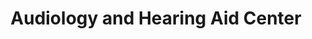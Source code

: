---
title: "Audiology and Hearing Aid Center"
url: /berlin/audiology-and-hearing-aid-center/
shop: hearing aids
---